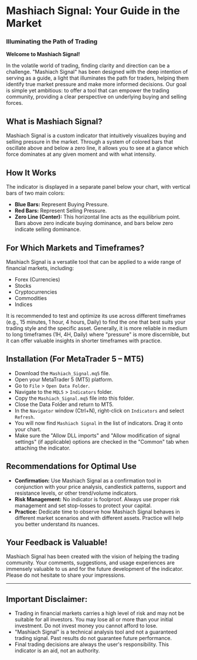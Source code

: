 # Mashiach Signal: Your Guide in the Market

### Illuminating the Path of Trading

**Welcome to Mashiach Signal!**

In the volatile world of trading, finding clarity and direction can be a challenge. "Mashiach Signal" has been designed with the deep intention of serving as a guide, a light that illuminates the path for traders, helping them identify true market pressure and make more informed decisions. Our goal is simple yet ambitious: to offer a tool that can empower the trading community, providing a clear perspective on underlying buying and selling forces.

## What is Mashiach Signal?

Mashiach Signal is a custom indicator that intuitively visualizes buying and selling pressure in the market. Through a system of colored bars that oscillate above and below a zero line, it allows you to see at a glance which force dominates at any given moment and with what intensity.

## How It Works

The indicator is displayed in a separate panel below your chart, with vertical bars of two main colors:

* **Blue Bars:** Represent Buying Pressure.
* **Red Bars:** Represent Selling Pressure.
* **Zero Line (Center):** This horizontal line acts as the equilibrium point. Bars above zero indicate buying dominance, and bars below zero indicate selling dominance.

## For Which Markets and Timeframes?

Mashiach Signal is a versatile tool that can be applied to a wide range of financial markets, including:

* Forex (Currencies)
* Stocks
* Cryptocurrencies
* Commodities
* Indices

It is recommended to test and optimize its use across different timeframes (e.g., 15 minutes, 1 hour, 4 hours, Daily) to find the one that best suits your trading style and the specific asset. Generally, it is more reliable in medium to long timeframes (1H, 4H, Daily) where "pressure" is more discernible, but it can offer valuable insights in shorter timeframes with practice.

## Installation (For MetaTrader 5 – MT5)

* Download the `Mashiach_Signal.mq5` file.
* Open your MetaTrader 5 (MT5) platform.
* Go to `File` > `Open Data Folder`.
* Navigate to the `MQL5` > `Indicators` folder.
* Copy the `Mashiach_Signal.mq5` file into this folder.
* Close the Data Folder and return to MT5.
* In the `Navigator` window (Ctrl+N), right-click on `Indicators` and select `Refresh`.
* You will now find `Mashiach Signal` in the list of indicators. Drag it onto your chart.
* Make sure the "Allow DLL imports" and "Allow modification of signal settings" (if applicable) options are checked in the "Common" tab when attaching the indicator.

## Recommendations for Optimal Use

* **Confirmation:** Use Mashiach Signal as a confirmation tool in conjunction with your price analysis, candlestick patterns, support and resistance levels, or other trend/volume indicators.
* **Risk Management:** No indicator is foolproof. Always use proper risk management and set stop-losses to protect your capital.
* **Practice:** Dedicate time to observe how Mashiach Signal behaves in different market scenarios and with different assets. Practice will help you better understand its nuances.

## Your Feedback is Valuable!

Mashiach Signal has been created with the vision of helping the trading community. Your comments, suggestions, and usage experiences are immensely valuable to us and for the future development of the indicator. Please do not hesitate to share your impressions.

---

## Important Disclaimer:

* Trading in financial markets carries a high level of risk and may not be suitable for all investors. You may lose all or more than your initial investment. Do not invest money you cannot afford to lose.
* "Mashiach Signal" is a technical analysis tool and not a guaranteed trading signal. Past results do not guarantee future performance.
* Final trading decisions are always the user's responsibility. This indicator is an aid, not an authority.
